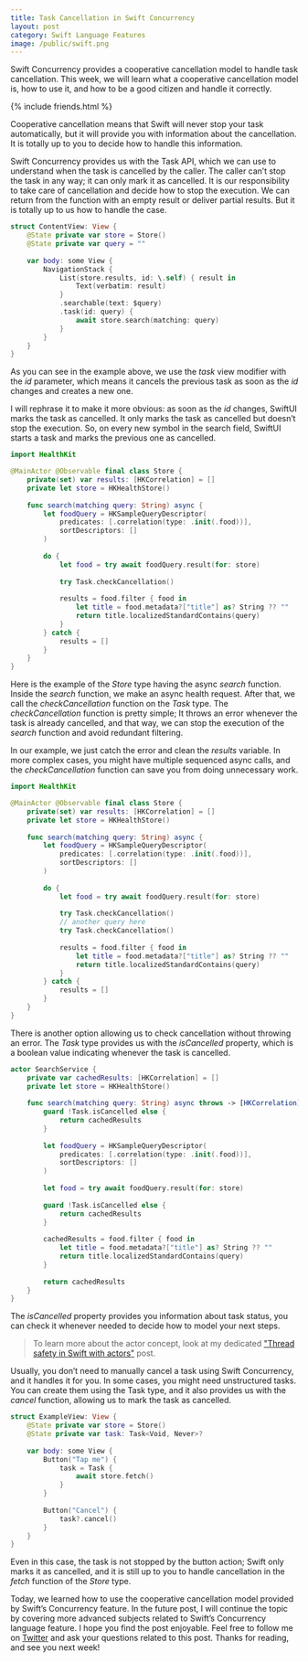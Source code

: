 ```yaml
---
title: Task Cancellation in Swift Concurrency
layout: post
category: Swift Language Features
image: /public/swift.png
---
```


Swift Concurrency provides a cooperative cancellation model to handle task cancellation. This week, we will learn what a cooperative cancellation model is, how to use it, and how to be a good citizen and handle it correctly.

{% include friends.html %}

Cooperative cancellation means that Swift will never stop your task automatically, but it will provide you with information about the cancellation. It is totally up to you to decide how to handle this information.

Swift Concurrency provides us with the Task API, which we can use to understand when the task is cancelled by the caller. The caller can’t stop the task in any way; it can only mark it as cancelled. It is our responsibility to take care of cancellation and decide how to stop the execution. We can return from the function with an empty result or deliver partial results. But it is totally up to us how to handle the case.

```swift
struct ContentView: View {
    @State private var store = Store()
    @State private var query = ""
    
    var body: some View {
        NavigationStack {
            List(store.results, id: \.self) { result in
                Text(verbatim: result)
            }
            .searchable(text: $query)
            .task(id: query) {
                await store.search(matching: query)
            }
        }
    }
}
```

As you can see in the example above, we use the *task* view modifier with the *id* parameter, which means it cancels the previous task as soon as the *id* changes and creates a new one. 

I will rephrase it to make it more obvious: as soon as the *id* changes, SwiftUI marks the task as cancelled. It only marks the task as cancelled but doesn’t stop the execution. So, on every new symbol in the search field, SwiftUI starts a task and marks the previous one as cancelled.

```swift
import HealthKit

@MainActor @Observable final class Store {
    private(set) var results: [HKCorrelation] = []
    private let store = HKHealthStore()
    
    func search(matching query: String) async {
        let foodQuery = HKSampleQueryDescriptor(
            predicates: [.correlation(type: .init(.food))],
            sortDescriptors: []
        )
        
        do {
            let food = try await foodQuery.result(for: store)
            
            try Task.checkCancellation()
            
            results = food.filter { food in
                let title = food.metadata?["title"] as? String ?? ""
                return title.localizedStandardContains(query)
            }
        } catch {
            results = []
        }
    }
}
```

Here is the example of the *Store* type having the async *search* function. Inside the *search* function, we make an async health request. After that, we call the *checkCancellation* function on the *Task* type. The *checkCancellation* function is pretty simple; It throws an error whenever the task is already cancelled, and that way, we can stop the execution of the *search* function and avoid redundant filtering.

In our example, we just catch the error and clean the *results* variable. In more complex cases, you might have multiple sequenced async calls, and the *checkCancellation* function can save you from doing unnecessary work.

```swift
import HealthKit

@MainActor @Observable final class Store {
    private(set) var results: [HKCorrelation] = []
    private let store = HKHealthStore()
    
    func search(matching query: String) async {
        let foodQuery = HKSampleQueryDescriptor(
            predicates: [.correlation(type: .init(.food))],
            sortDescriptors: []
        )
        
        do {
            let food = try await foodQuery.result(for: store)
            
            try Task.checkCancellation()
            // another query here
            try Task.checkCancellation()
            
            results = food.filter { food in
                let title = food.metadata?["title"] as? String ?? ""
                return title.localizedStandardContains(query)
            }
        } catch {
            results = []
        }
    }
}
```

There is another option allowing us to check cancellation without throwing an error. The *Task* type provides us with the *isCancelled* property, which is a boolean value indicating whenever the task is cancelled.


```swift
actor SearchService {
    private var cachedResults: [HKCorrelation] = []
    private let store = HKHealthStore()
    
    func search(matching query: String) async throws -> [HKCorrelation] {
        guard !Task.isCancelled else {
            return cachedResults
        }
        
        let foodQuery = HKSampleQueryDescriptor(
            predicates: [.correlation(type: .init(.food))],
            sortDescriptors: []
        )
        
        let food = try await foodQuery.result(for: store)
        
        guard !Task.isCancelled else {
            return cachedResults
        }
        
        cachedResults = food.filter { food in
            let title = food.metadata?["title"] as? String ?? ""
            return title.localizedStandardContains(query)
        }
        
        return cachedResults
    }
}
```

The *isCancelled* property provides you information about task status, you can check it whenever needed to decide how to model your next steps.

> To learn more about the actor concept, look at my dedicated ["Thread safety in Swift with actors"](/2023/09/19/thread-safety-in-swift-with-actors/) post.

Usually, you don’t need to manually cancel a task using Swift Concurrency, and it handles it for you. In some cases, you might need unstructured tasks. You can create them using the Task type, and it also provides us with the *cancel* function, allowing us to mark the task as cancelled.

```swift
struct ExampleView: View {
    @State private var store = Store()
    @State private var task: Task<Void, Never>?
    
    var body: some View {
        Button("Tap me") {
            task = Task {
                await store.fetch()
            }
        }
        
        Button("Cancel") {
            task?.cancel()
        }
    }
}
```

Even in this case, the task is not stopped by the button action; Swift only marks it as cancelled, and it is still up to you to handle cancellation in the *fetch* function of the *Store* type.

Today, we learned how to use the cooperative cancellation model provided by Swift’s Concurrency feature. In the future post, I will continue the topic by covering more advanced subjects related to Swift’s Concurrency language feature. I hope you find the post enjoyable. Feel free to follow me on [Twitter](https://twitter.com/mecid) and ask your questions related to this post. Thanks for reading, and see you next week!
